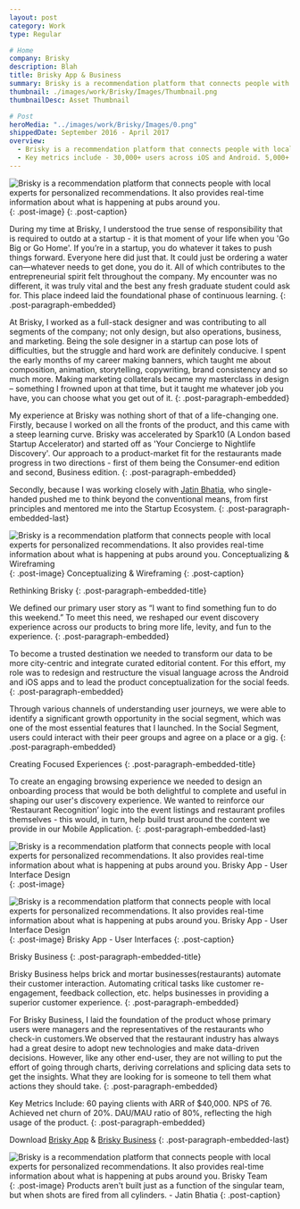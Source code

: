 ```yaml
---
layout: post
category: Work
type: Regular

# Home
company: Brisky
description: Blah
title: Brisky App & Business
summary: Brisky is a recommendation platform that connects people with local experts for personalized recommendations.
thumbnail: ./images/work/Brisky/Images/Thumbnail.png
thumbnailDesc: Asset Thumbnail

# Post
heroMedia: "../images/work/Brisky/Images/0.png"
shippedDate: September 2016 - April 2017
overview:
  - Brisky is a recommendation platform that connects people with local experts for personalized recommendations. It also provides real-time information about what is happening at pubs around you.
  - Key metrics include - 30,000+ users across iOS and Android. 5,000+ MAUs- 8,000+ recommendations. 28-Day retention of 30%. 
---
```


<img src="../images/work/Brisky/Images/1-lqip.png" data-src="../images/work/Brisky/Images/1.png" class="lazyload blur-up" alt="Brisky is a recommendation platform that connects people with local experts for personalized recommendations. It also provides real-time information about what is happening at pubs around you.">{: .post-image}
{: .post-caption}

During my time at Brisky, I understood the true sense of responsibility that is required to outdo at a startup - it is that moment of your life when you 'Go Big or Go Home'. If you’re in a startup, you do whatever it takes to push things forward. Everyone here did just that. It could just be ordering a water can—whatever needs to get done, you do it. All of which contributes to the entrepreneurial spirit felt throughout the company. My encounter was no different, it was truly vital and the best any fresh graduate student could ask for. This place indeed laid the foundational phase of continuous learning.
{: .post-paragraph-embedded}

At Brisky, I worked as a full-stack designer and was contributing to all segments of the company; not only design, but also operations, business, and marketing. Being the sole designer in a startup can pose lots of difficulties, but the struggle and hard work are definitely conducive. I spent the early months of my career making banners, which taught me about composition, animation, storytelling, copywriting, brand consistency and so much more. Making marketing collaterals became my masterclass in design – something I frowned upon at that time, but it taught me whatever job you have, you can choose what you get out of it.
{: .post-paragraph-embedded}

My experience at Brisky was nothing short of that of a life-changing one. Firstly, because I worked on all the fronts of the product, and this came with a steep learning curve. Brisky was accelerated by Spark10 (A London based Startup Accelerator) and started off as 'Your Concierge to Nightlife Discovery'. Our approach to a product-market fit for the restaurants made progress in two directions - first of them being the Consumer-end edition and second, Business edition.
{: .post-paragraph-embedded}

Secondly, because I was working closely with <a href="https://www.linkedin.com/in/jatin-bhatia-45609353/" target="_blank">Jatin Bhatia</a>, who single-handed pushed me to think beyond the conventional means, from first principles and mentored me into the Startup Ecosystem.
{: .post-paragraph-embedded-last}

<img src="../images/work/Brisky/Images/4-lqip.png" data-src="../images/work/Brisky/Images/4.png" class="lazyload blur-up" alt="Brisky is a recommendation platform that connects people with local experts for personalized recommendations. It also provides real-time information about what is happening at pubs around you. Conceptualizing & Wireframing">{: .post-image}
Conceptualizing & Wireframing
{: .post-caption}



Rethinking Brisky
{: .post-paragraph-embedded-title}

We defined our primary user story as “I want to find something fun to do this weekend.” To meet this need, we reshaped our event discovery experience across our products to bring more life, levity, and fun to the experience.
{: .post-paragraph-embedded}

To become a trusted destination we needed to transform our data to be more city-centric and integrate curated editorial content. For this effort, my role was to redesign and restructure the visual language across the Android and iOS apps and to lead the product conceptualization for the social feeds.
{: .post-paragraph-embedded}

Through various channels of understanding user journeys, we were able to identify a significant growth opportunity in the social segment, which was one of the most essential features that I launched. In the Social Segment, users could interact with their peer groups and agree on a place or a gig.
{: .post-paragraph-embedded}

Creating Focused Experiences
{: .post-paragraph-embedded-title}

To create an engaging browsing experience we needed to design an onboarding process that would be both delightful to complete and useful in shaping our user's discovery experience. We wanted to reinforce our ‘Restaurant Recognition’ logic into the event listings and restaurant profiles themselves - this would, in turn, help build trust around the content we provide in our Mobile Application.
{: .post-paragraph-embedded-last}

<img src="../images/work/Brisky/Images/2-lqip.png" data-src="../images/work/Brisky/Images/2.png" class="lazyload blur-up" alt="Brisky is a recommendation platform that connects people with local experts for personalized recommendations. It also provides real-time information about what is happening at pubs around you. Brisky App - User Interface Design">{: .post-image}

<img src="../images/work/Brisky/Images/3-lqip.png" data-src="../images/work/Brisky/Images/3.png" class="lazyload blur-up" alt="Brisky is a recommendation platform that connects people with local experts for personalized recommendations. It also provides real-time information about what is happening at pubs around you. Brisky App - User Interface Design">{: .post-image}
Brisky App - User Interfaces
{: .post-caption}

Brisky Business
{: .post-paragraph-embedded-title}

Brisky Business helps brick and mortar businesses(restaurants) automate their customer interaction. Automating critical tasks like customer re-engagement, feedback collection, etc. helps businesses in providing a superior customer experience.
{: .post-paragraph-embedded}

For Brisky Business, I laid the foundation of the product whose primary users were managers and the representatives of the restaurants who check-in customers.We observed that the restaurant industry has always had a great desire to adopt new technologies and make data-driven decisions. However, like any other end-user, they are not willing to put the effort of going through charts, deriving correlations and splicing data sets to get the insights. What they are looking for is someone to tell them what actions they should take.
{: .post-paragraph-embedded}

Key Metrics Include: 60 paying clients with ARR of \$40,000. NPS of 76. Achieved net churn of 20%. DAU/MAU ratio of 80%, reflecting the high usage of the product.
{: .post-paragraph-embedded}

Download <a href="https://apkpure.com/brisky-party-nightlife-expert/in.co.brisky" target="_blank">Brisky App</a> & <a href="https://play.google.com/store/apps/details?id=in.co.brisky.business&hl=en" target="_blank"> Brisky Business</a>
{: .post-paragraph-embedded-last}

<img src="../images/work/Brisky/Images/Image-1 2.png" data-src="../images/work/Brisky/Images/Image-1.png" class="lazyload blur-up" alt="Brisky is a recommendation platform that connects people with local experts for personalized recommendations. It also provides real-time information about what is happening at pubs around you. Brisky Team">{: .post-image}
Products aren't built just as a function of the singular team, but when shots are fired from all cylinders. - Jatin Bhatia
{: .post-caption}